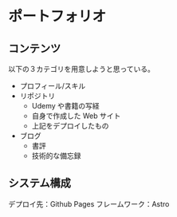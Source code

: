 # ポートフォリオ

## コンテンツ

以下の３カテゴリを用意しようと思っている。

- プロフィール/スキル
- リポジトリ
  - Udemy や書籍の写経
  - 自身で作成した Web サイト
  - 上記をデプロイしたもの
- ブログ
  - 書評
  - 技術的な備忘録

## システム構成

デプロイ先：Github Pages
フレームワーク：Astro
